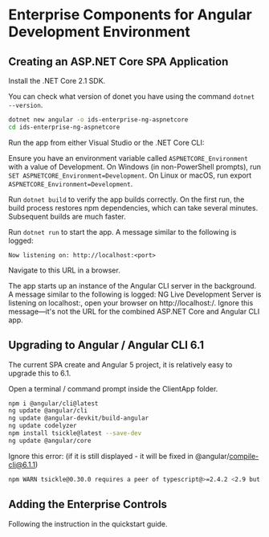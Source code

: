 # Enterprise Components for Angular Development Environment

## Creating an ASP.NET Core SPA Application

Install the .NET Core 2.1 SDK.

You can check what version of donet you have using the command `dotnet --version`.

```sh
dotnet new angular -o ids-enterprise-ng-aspnetcore
cd ids-enterprise-ng-aspnetcore
```

Run the app from either Visual Studio or the .NET Core CLI:

Ensure you have an environment variable called `ASPNETCORE_Environment` with a value of Development. On Windows (in non-PowerShell prompts), run `SET ASPNETCORE_Environment=Development`. On Linux or macOS, run export `ASPNETCORE_Environment=Development`.

Run `dotnet build` to verify the app builds correctly. On the first run, the build process restores npm dependencies, which can take several minutes. Subsequent builds are much faster.

Run `dotnet run` to start the app. A message similar to the following is logged:

```Now listening on: http://localhost:<port>```

Navigate to this URL in a browser.

The app starts up an instance of the Angular CLI server in the background. A message similar to the following is logged: NG Live Development Server is listening on localhost:<otherport>, open your browser on http://localhost:<otherport>/. Ignore this message—it's not the URL for the combined ASP.NET Core and Angular CLI app.

## Upgrading to Angular / Angular CLI 6.1

The current SPA create and Angular 5 project, it is relatively easy to upgrade this to 6.1.

Open a terminal / command prompt inside the ClientApp folder.

```sh
npm i @angular/cli@latest
ng update @angular/cli
ng update @angular-devkit/build-angular
ng update codelyzer
npm install tsickle@latest --save-dev
ng update @angular/core
```

Ignore this error: (if it is still displayed - it will be fixed in @angular/compile-cli@6.1.1)

```sh
npm WARN tsickle@0.30.0 requires a peer of typescript@>=2.4.2 <2.9 but none is installed. You must install peer dependencies yourself.
```

## Adding the Enterprise Controls

Following the instruction in the quickstart guide.


